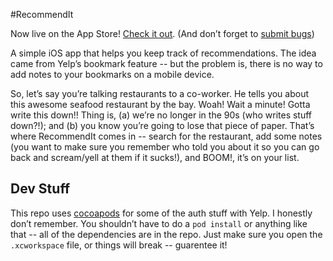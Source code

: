 #RecommendIt

Now live on the App Store! [Check it out](https://itunes.apple.com/us/app/recommend-it/id951556200?ls=1&mt=8). (And don’t forget to [submit bugs](https://github.com/derrickshowers/RecommendIt/issues))

A simple iOS app that helps you keep track of recommendations. The idea came from Yelp’s bookmark feature -- but the problem is, there is no way to add notes to your bookmarks on a mobile device.

So, let’s say you’re talking restaurants to a co-worker. He tells you about this awesome seafood restaurant by the bay. Woah! Wait a minute! Gotta write this down!! Thing is, (a) we’re no longer in the 90s (who writes stuff down?!); and (b) you know you’re going to lose that piece of paper. That’s where RecommendIt comes in -- search for the restaurant, add some notes (you want to make sure you remember who told you about it so you can go back and scream/yell at them if it sucks!), and BOOM!, it’s on your list.

## Dev Stuff

This repo uses [cocoapods](http://cocoapods.org/) for some of the auth stuff with Yelp. I honestly don’t remember. You shouldn’t have to do a `pod install` or anything like that -- all of the dependencies are in the repo. Just make sure you open the `.xcworkspace` file, or things will break -- guarentee it!
